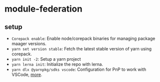 # module-federation

## setup

- `Corepack enable`: Enable node/corepack binaries for managing package maager versions.
- `yarn set version stable`: Fetch the latest stable version of yarn using corepack.
- `yarn init -2`: Setup a yarn project
- `yarn lerna init`: Initialize the repo with lerna.
- `yarn dlx @yarnpkg/sdks vscode`: Configuration for PnP to work with VSCode, [more](https://next.yarnpkg.com/getting-started/editor-sdks).

